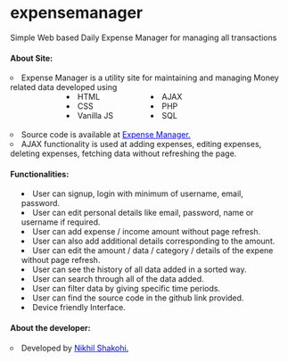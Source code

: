 # expensemanager
Simple Web based Daily Expense Manager for managing all transactions

<h4>About Site:</h4>
<li style="list-style-type:circle">Expense Manager is a utility site for maintaining and managing Money related data developed using </li>
<div style="display:flex;">
  <div style="width:20%"></div>
  <div style="width:30%">
    <li>HTML</li>
    <li>CSS</li>
    <li>Vanilla JS</li>
  </div>
  <div style="width:30%">
    <li>AJAX</li>
    <li>PHP</li>
    <li>SQL</li>
  </div>
  <div style="width:20%"></div>
</div><br>
<li style="list-style-type:circle">Source code is available at <a style="color:blue" target="_blank" href="https://github.com/nikhilshakohi/expensemanager">Expense Manager.</a></li>
<li style="list-style-type:circle">AJAX functionality is used at adding expenses, editing expenses, deleting expenses, fetching data without refreshing the page.</li>
<h4>Functionalities:</h4>
  <div style="padding:0 20px">
    <li>User can signup, login with minimum of username, email, password.</li>
    <li>User can edit personal details like email, password, name or username if required.</li>
    <li>User can add expense / income amount without page refresh.</li>
    <li>User can also add additional details corresponding to the amount.</li>
    <li>User can edit the amount / data / category / details of the expene without page refresh.</li>
    <li>User can see the history of all data added in a sorted way.</li>
    <li>User can search through all of the data added.</li>
    <li>User can filter data by giving specific time periods.</li>
    <li>User can find the source code in the github link provided.</li>
    <li>Device friendly Interface.</li>
  </div>
<h4>About the developer:</h4>
<li style="list-style-type:circle">Developed by <a style="color:blue" target="_blank" href="https://github.com/nikhilshakohi">Nikhil Shakohi.</a></li>
<br><br><br>
